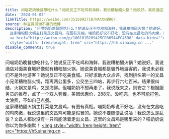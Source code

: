 ```yaml
---
title: 问喵奶奶晚餐想吃什么？她说反正不吃鸡和海鲜，我说糟粕醋火锅？她说好。我说酒店对面美食城好像就有糟粕醋火锅，她说美食城都是骗外地游客的，我说未必我们不是...
date: '2024-01-05'
linkTitle: https://weibo.com/3515092710/NAtOHBR6F
source: 种豆得瓜谢不谦的微博
description: '问喵奶奶晚餐想吃什么？她说反正不吃鸡和海鲜，我说糟粕醋火锅？她说好。我说酒店对面美食城好像就有糟粕醋火锅，她说美食城都是骗外地游客的，我说未必我们不是外地游客？她说反正不吃美食城。只好求助大众点评，找到排名第一的文昌小兄弟糟粕醋火锅，距离两公里多，公交坐三四站，再步行六七百米。结果很纠结，火锅又是鸡，又是海鲜。但喵奶奶不想再走了，我说既来之，则安之？根据服务员的推荐，点了一个双人套餐，美团优惠价，288元。没吃完，也不可能打包，太浪费，不如自己点餐。<br>
  这家糟粕醋火锅主打菜是文昌鸡，有图有真相。喵奶奶却说不好吃，没有在文昌吃的鸡肉嫩，我说这里的文昌鸡可能是假冒的。她说不要随便乱说哈！我说怎么是乱说？文昌人都说没有一只鸡能活着走出文昌，这里的文昌鸡是哪里来的？喵奶奶说你以为你多幽默！
  <a href="http://weibo.com/p/100101B209425CD365A4FC4598" data-hide=""><span class="url-icon"><img
  style="width: 1rem;height: 1rem" src="https://h5.sinaimg.cn ...'
disable_comments: true
---
```

问喵奶奶晚餐想吃什么？她说反正不吃鸡和海鲜，我说糟粕醋火锅？她说好。我说酒店对面美食城好像就有糟粕醋火锅，她说美食城都是骗外地游客的，我说未必我们不是外地游客？她说反正不吃美食城。只好求助大众点评，找到排名第一的文昌小兄弟糟粕醋火锅，距离两公里多，公交坐三四站，再步行六七百米。结果很纠结，火锅又是鸡，又是海鲜。但喵奶奶不想再走了，我说既来之，则安之？根据服务员的推荐，点了一个双人套餐，美团优惠价，288元。没吃完，也不可能打包，太浪费，不如自己点餐。<br> 这家糟粕醋火锅主打菜是文昌鸡，有图有真相。喵奶奶却说不好吃，没有在文昌吃的鸡肉嫩，我说这里的文昌鸡可能是假冒的。她说不要随便乱说哈！我说怎么是乱说？文昌人都说没有一只鸡能活着走出文昌，这里的文昌鸡是哪里来的？喵奶奶说你以为你多幽默！ <a href="http://weibo.com/p/100101B209425CD365A4FC4598" data-hide=""><span class="url-icon"><img style="width: 1rem;height: 1rem" src="https://h5.sinaimg.cn ...